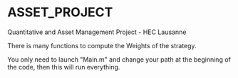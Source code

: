 # ASSET_PROJECT
Quantitative and Asset Management Project - HEC Lausanne

There is many functions to compute the Weights of the strategy. 

You only need to launch "Main.m" and change your path at the beginning of the code, then this will run everything. 

